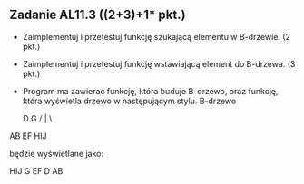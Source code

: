 ## Zadanie AL11.3 ((2+3)+1* pkt.)

- Zaimplementuj i przetestuj funkcję szukającą elementu w B-drzewie. (2 pkt.)
- Zaimplementuj i przetestuj funkcję wstawiającą element do B-drzewa. (3 pkt.)
- Program ma zawierać funkcję, która buduje B-drzewo, oraz funkcję, która wyświetla drzewo w następującym stylu.
B-drzewo

     
   D G 
  / | \ 

AB EF HIJ 
  
będzie wyświetlane jako:
  
 HIJ
G 
 EF
D
 AB

